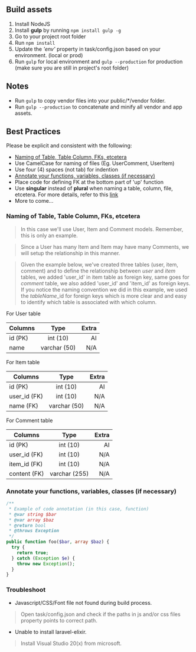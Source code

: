## Build assets
1. Install NodeJS
2. Install **gulp** by running `npm install gulp -g`
3. Go to your project root folder
4. Run `npm install`
5. Update the *'env'* property in task/config.json based on your environment. (local or prod)
6. Run `gulp` for local environment and `gulp --production` for production (make sure you are still in project's root folder)

## Notes
* Run `gulp` to copy vendor files into your public/\*/vendor folder.
* Run `gulp --production` to concatenate and minify all vendor and app assets.

## Best Practices
Please be explicit and consistent with the following:

- [Naming of Table, Table Column, FKs, etcetera](#naming-convention)
- Use CamelCase for naming of files (Eg. UserComment, UserItem)
- Use four (4) spaces (not tab) for indention
- [Annotate your functions, variables, classes (if necessary)](#code-annotation)
- Place code for defining FK at the bottom part of 'up' function
- Use **singular** instead of **plural** when naming a table, column, file, etcetera. For more details, refer to this [link](http://stackoverflow.com/a/5841297)
- More to come...

### Naming of Table, Table Column, FKs, etcetera <a name="naming-convention"></a>

> In this case we'll use User, Item and Comment models. Remember, this is only an example.

> Since a User has many Item and Item may have many Comments, we will setup the relationship in this manner.

> Given the example below, we've created three tables (user, item, comment) and to define the relationship between  _user_ and _item_ tables, we added 'user_id' in item table as foreign key, same goes for _comment_ table, we also added 'user_id' and 'item_id' as foreign keys. If you notice the naming convention we did in this example, we used the _tableName_\_id for foreign keys which is more clear and and easy to identify which table is associated with which column.

For User table

| Columns       | Type          | Extra |
| ------------- |:-------------:| -----:|
| id (PK)       | int (10)      | AI    |
| name          | varchar (50)  | N/A   |

For Item table

| Columns       | Type          | Extra |
| ------------- |:-------------:| -----:|
| id (PK)       | int (10)      | AI    |
| user_id (FK)  | int (10)      | N/A   |
| name (FK)     | varchar (50)  | N/A   |

For Comment table

| Columns       | Type          | Extra |
| ------------- |:-------------:| -----:|
| id (PK)       | int (10)      | AI    |
| user_id (FK)  | int (10)      | N/A   |
| item_id (FK)  | int (10)      | N/A   |
| content (FK)  | varchar (255) | N/A   |

### Annotate your functions, variables, classes (if necessary) <a name="code-annotation"></a>
```php
/**
 * Example of code annotation (in this case, function)
 * @var string $bar
 * @var array $baz
 * @return bool
 * @throws Exception
 */
public function foo($bar, array $baz) {
  try {
    return true;
  } catch (Exception $e) {
    throw new Exception();
  }
}
```

### Troubleshoot
- Javascript/CSS/Font file not found during build process.
> Open task/config.json and check if the paths in js and/or css files property points to correct path.

- Unable to install laravel-elixir.
> Install Visual Studio 20(x) from microsoft.

